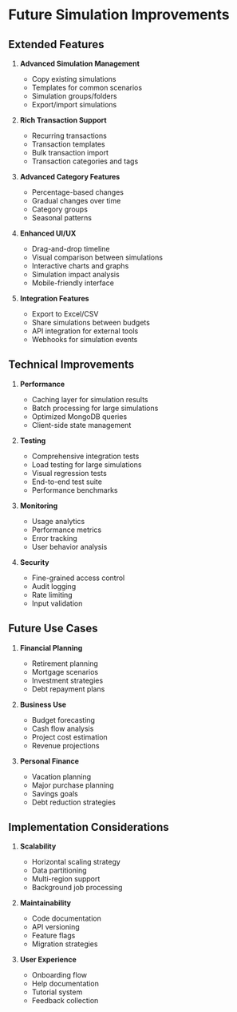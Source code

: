 # Future Simulation Improvements



## Extended Features

1. **Advanced Simulation Management**
   - Copy existing simulations
   - Templates for common scenarios
   - Simulation groups/folders
   - Export/import simulations

2. **Rich Transaction Support**
   - Recurring transactions
   - Transaction templates
   - Bulk transaction import
   - Transaction categories and tags

3. **Advanced Category Features**
   - Percentage-based changes
   - Gradual changes over time
   - Category groups
   - Seasonal patterns

4. **Enhanced UI/UX**
   - Drag-and-drop timeline
   - Visual comparison between simulations
   - Interactive charts and graphs
   - Simulation impact analysis
   - Mobile-friendly interface

5. **Integration Features**
   - Export to Excel/CSV
   - Share simulations between budgets
   - API integration for external tools
   - Webhooks for simulation events

## Technical Improvements

1. **Performance**
   - Caching layer for simulation results
   - Batch processing for large simulations
   - Optimized MongoDB queries
   - Client-side state management

2. **Testing**
   - Comprehensive integration tests
   - Load testing for large simulations
   - Visual regression tests
   - End-to-end test suite
   - Performance benchmarks

3. **Monitoring**
   - Usage analytics
   - Performance metrics
   - Error tracking
   - User behavior analysis

4. **Security**
   - Fine-grained access control
   - Audit logging
   - Rate limiting
   - Input validation

## Future Use Cases

1. **Financial Planning**
   - Retirement planning
   - Mortgage scenarios
   - Investment strategies
   - Debt repayment plans

2. **Business Use**
   - Budget forecasting
   - Cash flow analysis
   - Project cost estimation
   - Revenue projections

3. **Personal Finance**
   - Vacation planning
   - Major purchase planning
   - Savings goals
   - Debt reduction strategies

## Implementation Considerations

1. **Scalability**
   - Horizontal scaling strategy
   - Data partitioning
   - Multi-region support
   - Background job processing

2. **Maintainability**
   - Code documentation
   - API versioning
   - Feature flags
   - Migration strategies

3. **User Experience**
   - Onboarding flow
   - Help documentation
   - Tutorial system
   - Feedback collection 
